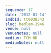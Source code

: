 ```yaml
---
sequence: 17
date: '2012-01-14'
imdbId: tt0038343
slug: bedlam-1946
venue: null
venueNotes: null
medium: TCM HD
mediumNotes: null
---
```


